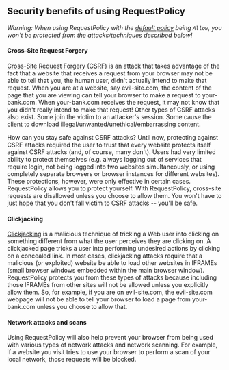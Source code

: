 ## Security benefits of using RequestPolicy


_Warning: When using RequestPolicy with the [default policy](Quickstart#Setting-up---default-policy) being `Allow`, you won't be protected from the attacks/techniques described below!_

#### Cross-Site Request Forgery

[Cross-Site Request Forgery](https://en.wikipedia.org/wiki/Cross-site_request_forgery) (CSRF) is an attack that takes advantage of the fact that a website that receives a request from your browser may not be able to tell that you, the human user, didn't actually intend to make that request. When you are at a website, say evil-site.com, the content of the page that you are viewing can tell your browser to make a request to your-bank.com. When your-bank.com receives the request, it may not know that you didn't really intend to make that request! Other types of CSRF attacks also exist. Some join the victim to an attacker's session. Some cause the client to download illegal/unwanted/unethical/embarrassing content.

How can you stay safe against CSRF attacks? Until now, protecting against CSRF attacks required the user to trust that every website protects itself against CSRF attacks (and, of course, many don't). Users had very limited ability to protect themselves (e.g. always logging out of services that require login, not being logged into two websites simultaneously, or using completely separate browsers or browser instances for different websites). These protections, however, were only effective in certain cases. RequestPolicy allows you to protect yourself. With RequestPolicy, cross-site requests are disallowed unless you choose to allow them. You won't have to just hope that you don't fall victim to CSRF attacks -- you'll be safe.

#### Clickjacking

[Clickjacking](https://en.wikipedia.org/wiki/Clickjacking) is a malicious technique of tricking a Web user into clicking on something different from what the user perceives they are clicking on. A clickjacked page tricks a user into performing undesired actions by clicking on a concealed link. In most cases, clickjacking attacks require that a malicious (or exploited) website be able to load other websites in IFRAMEs (small browser windows embedded within the main browser window). RequestPolicy protects you from these types of attacks because including those IFRAMEs from other sites will not be allowed unless you explicitly allow them. So, for example, if you are on evil-site.com, the evil-site.com webpage will not be able to tell your browser to load a page from your-bank.com unless you choose to allow that.

#### Network attacks and scans

Using RequestPolicy will also help prevent your browser from being used with various types of network attacks and network scanning. For example, if a website you visit tries to use your browser to perform a scan of your local network, those requests will be blocked.
